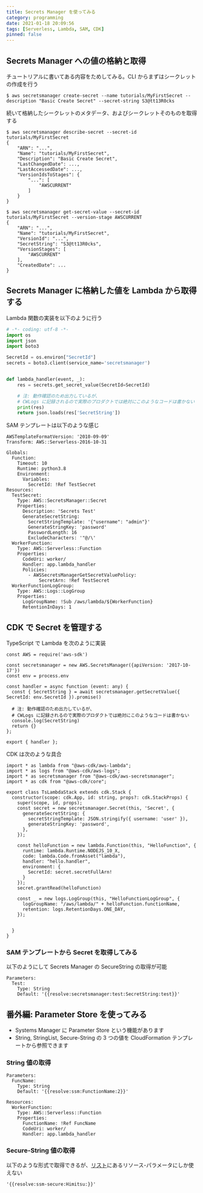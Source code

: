```yaml
---
title: Secrets Manager を使ってみる
category: programming
date: 2021-01-18 20:09:56
tags: [Serverless, Lambda, SAM, CDK]
pinned: false
---
```


## Secrets Manager への値の格納と取得

チュートリアルに書いてある内容をためしてみる。CLI からまずはシークレットの作成を行う

```
$ aws secretsmanager create-secret --name tutorials/MyFirstSecret --description "Basic Create Secret" --secret-string S3@tt13R0cks
```

続いて格納したシークレットのメタデータ、およびシークレットそのものを取得する

```
$ aws secretsmanager describe-secret --secret-id tutorials/MyFirstSecret
{
    "ARN": "...",
    "Name": "tutorials/MyFirstSecret",
    "Description": "Basic Create Secret",
    "LastChangedDate": ...,
    "LastAccessedDate": ...,
    "VersionIdsToStages": {
        "...": [
            "AWSCURRENT"
        ]
    }
}

$ aws secretsmanager get-secret-value --secret-id tutorials/MyFirstSecret --version-stage AWSCURRENT
{
    "ARN": "...",
    "Name": "tutorials/MyFirstSecret",
    "VersionId": "...",
    "SecretString": "S3@tt13R0cks",
    "VersionStages": [
        "AWSCURRENT"
    ],
    "CreatedDate": ...
}
```

## Secrets Manager に格納した値を Lambda から取得する

Lambda 関数の実装を以下のように行う

```python
# -*- coding: utf-8 -*-
import os
import json
import boto3

SecretId = os.environ["SecretId"]
secrets = boto3.client(service_name='secretsmanager')


def lambda_handler(event, _):
    res = secrets.get_secret_value(SecretId=SecretId)

    # 注: 動作確認のため出力しているが、
    # CWLogs に記録されるので実際のプロダクトでは絶対にこのようなコードは書かない
    print(res)
    return json.loads(res['SecretString'])
```

SAM テンプレートは以下のような感じ

```
AWSTemplateFormatVersion: '2010-09-09'
Transform: AWS::Serverless-2016-10-31

Globals:
  Function:
    Timeout: 10
    Runtime: python3.8
    Environment:
      Variables:
        SecretId: !Ref TestSecret
Resources:
  TestSecret:
    Type: AWS::SecretsManager::Secret
    Properties:
      Description: 'Secrets Test'
      GenerateSecretString:
        SecretStringTemplate: '{"username": "admin"}'
        GenerateStringKey: 'password'
        PasswordLength: 16
        ExcludeCharacters: '"@/\'
  WorkerFunction:
    Type: AWS::Serverless::Function
    Properties:
      CodeUri: worker/
      Handler: app.lambda_handler
      Policies:
        - AWSSecretsManagerGetSecretValuePolicy:
            SecretArn: !Ref TestSecret
  WorkerFunctionLogGroup:
    Type: AWS::Logs::LogGroup
    Properties:
      LogGroupName: !Sub /aws/lambda/${WorkerFunction}
      RetentionInDays: 1
```

## CDK で Secret を管理する

TypeScript で Lambda を次のように実装

```
const AWS = require('aws-sdk')

const secretsmanager = new AWS.SecretsManager({apiVersion: '2017-10-17'})
const env = process.env

const handler = async function (event: any) {
  const { SecretString } = await secretsmanager.getSecretValue({ SecretId: env.SecretId }).promise()

  # 注: 動作確認のため出力しているが、
  # CWLogs に記録されるので実際のプロダクトでは絶対にこのようなコードは書かない
  console.log(SecretString)
  return {}
};

export { handler };
```

CDK は次のような具合

```
import * as lambda from "@aws-cdk/aws-lambda";
import * as logs from "@aws-cdk/aws-logs";
import * as secretsmanager from "@aws-cdk/aws-secretsmanager";
import * as cdk from "@aws-cdk/core";

export class TsLambdaStack extends cdk.Stack {
  constructor(scope: cdk.App, id: string, props?: cdk.StackProps) {
    super(scope, id, props);
    const secret = new secretsmanager.Secret(this, 'Secret', {
      generateSecretString: {
        secretStringTemplate: JSON.stringify({ username: 'user' }),
        generateStringKey: 'password',
      },
    });

    const helloFunction = new lambda.Function(this, "HelloFunction", {
      runtime: lambda.Runtime.NODEJS_10_X,
      code: lambda.Code.fromAsset("lambda"),
      handler: "hello.handler",
      environment: {
        SecretId: secret.secretFullArn!
      }
    });
    secret.grantRead(helloFunction)

    const _ = new logs.LogGroup(this, "HelloFunctionLogGroup", {
      logGroupName: "/aws/lambda/" + helloFunction.functionName,
      retention: logs.RetentionDays.ONE_DAY,
    });


  }
}
```

### SAM テンプレートから Secret を取得してみる

以下のようにして Secrets Manager の SecureString の取得が可能

```
Parameters:
  Test:
    Type: String
    Default: '{{resolve:secretsmanager:test:SecretString:test}}'
```

## 番外編: Parameter Store を使ってみる

- Systems Manager に Parameter Store という機能があります
- String, StringList, Secure-String の 3 つの値を CloudFormation テンプレートから参照できます

### String 値の取得

```
Parameters:
  FuncName:
    Type: String
    Default: '{{resolve:ssm:FunctionName:2}}'

Resources:
  WorkerFunction:
    Type: AWS::Serverless::Function
    Properties:
      FunctionName: !Ref FuncName
      CodeUri: worker/
      Handler: app.lambda_handler
```

### Secure-String 値の取得

以下のような形式で取得できるが、[リスト](https://docs.aws.amazon.com/ja_jp/AWSCloudFormation/latest/UserGuide/dynamic-references.html#dynamic-references-ssm-secure-strings)にあるリソース-パラメータにしか使えない

```
'{{resolve:ssm-secure:Himitsu:}}'
```
